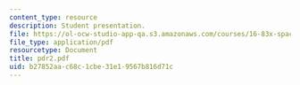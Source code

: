 ```yaml
---
content_type: resource
description: Student presentation.
file: https://ol-ocw-studio-app-qa.s3.amazonaws.com/courses/16-83x-space-systems-engineering-spring-2002-spring-2003/b27852aac68c1cbe31e19567b816d71c_pdr2.pdf
file_type: application/pdf
resourcetype: Document
title: pdr2.pdf
uid: b27852aa-c68c-1cbe-31e1-9567b816d71c
---
```

